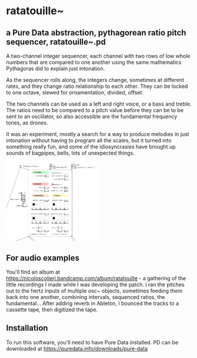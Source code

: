 # ratatouille~
## a Pure Data abstraction, pythagorean ratio pitch sequencer, ratatouille~.pd

A two-channel integer sequencer, each channel with two rows of low whole numbers that are compared to one another using the same mathematics Pythagoras did to explain just intonation.

As the sequencer rolls along, the integers change, sometimes at different rates, and they change ratio relationship to each other. They can be locked to one octave, slewed for ornamentation, divided, offset.

The two channels can be used as a left and right voice, or a bass and treble. The ratios need to be compared to a pitch value before they can be to be sent to an oscillator, so also accessible are the fundamental frequency tones, as drones.

It was an experiment, mostly a search for a way to produce melodies in just intonation without having to program all the scales, but it turned into something really fun, and some of the idiosyncrasies have brought up sounds of bagpipes, bells, lots of unexpected things.

<img src="https://github.com/nesasmr/ratatouille/blob/main/Screen%20Shot%202021-02-01%20at%2012.31.31%20PM.png" width="250">

## For audio examples
You'll find an album at https://nicoloscolieri.bandcamp.com/album/ratatouille - a gathering of the little recordings I made while I was developing the patch. I ran the pitches out to the hertz inputs of multiple osc~ objects, sometimes feeding them back into one another, combining intervals, sequenced ratios, the fundamental... After adding reverb in Ableton, I bounced the tracks to a cassette tape, then digitized the tape.

## Installation
To run this software, you'll need to have Pure Data installed. PD can be downloaded at https://puredata.info/downloads/pure-data
